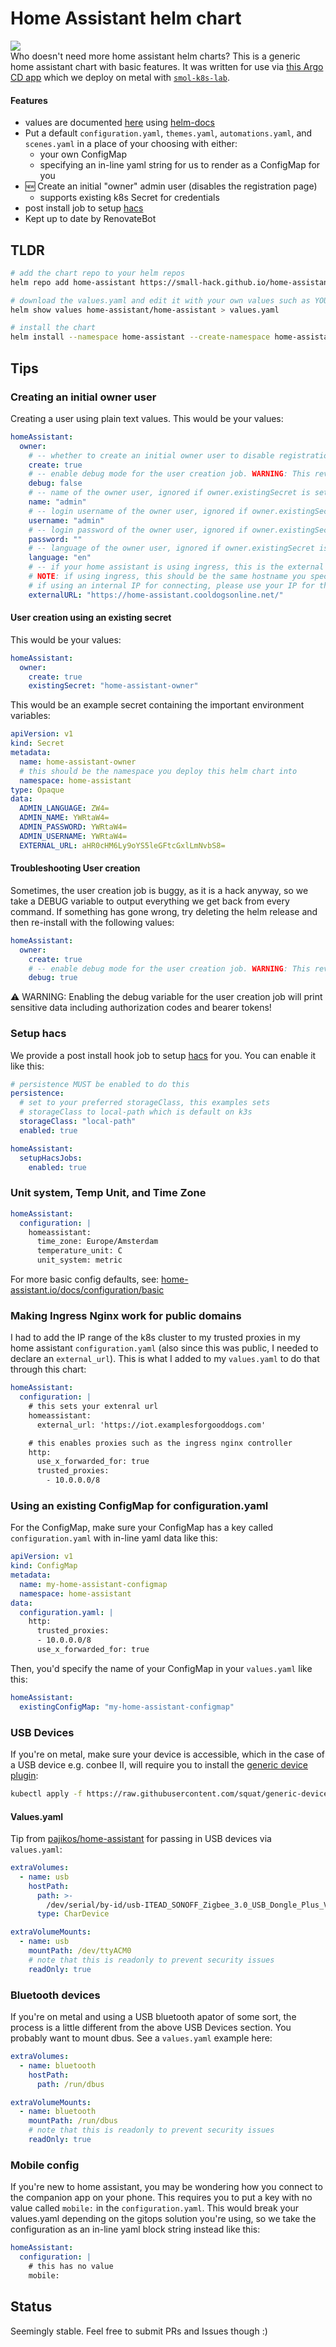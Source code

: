 # Home Assistant helm chart
<a href="https://github.com/small-hack/home-assistant-chart/releases"><img src="https://img.shields.io/github/v/release/small-hack/home-assistant-chart?style=plastic&labelColor=blue&color=green&logo=GitHub&logoColor=white"></a><br />
Who doesn't need more home assistant helm charts? This is a generic home assistant chart with basic features. It was written for use via [this Argo CD app](https://github.com/small-hack/argocd-apps/tree/main/home-assistant) which we deploy on metal with [`smol-k8s-lab`](https://github.com/small-hack/smol-k8s-lab).

#### Features

- values are documented [here](https://github.com/small-hack/home-assistant-chart/tree/main/charts/home-assistant#values) using [helm-docs](https://github.com/norwoodj/helm-docs)
- Put a default `configuration.yaml`, `themes.yaml`, `automations.yaml`, and `scenes.yaml` in a place of your choosing with either:
  - your own ConfigMap
  - specifying an in-line yaml string for us to render as a ConfigMap for you
- 🆕 Create an initial "owner" admin user (disables the registration page)
  - supports existing k8s Secret for credentials
- post install job to setup [hacs](https://hacs.xyz/)
- Kept up to date by RenovateBot

## TLDR

```bash
# add the chart repo to your helm repos
helm repo add home-assistant https://small-hack.github.io/home-assistant-chart

# download the values.yaml and edit it with your own values such as YOUR hostname
helm show values home-assistant/home-assistant > values.yaml

# install the chart
helm install --namespace home-assistant --create-namespace home-assistant/home-assistant --values values.yaml
```

## Tips

### Creating an initial owner user

Creating a user using plain text values. This would be your values:

```yaml
homeAssistant:
  owner:
    # -- whether to create an initial owner user to disable registration
    create: true
    # -- enable debug mode for the user creation job. WARNING: This reveals secret data
    debug: false
    # -- name of the owner user, ignored if owner.existingSecret is set
    name: "admin"
    # -- login username of the owner user, ignored if owner.existingSecret is set
    username: "admin"
    # -- login password of the owner user, ignored if owner.existingSecret is set
    password: ""
    # -- language of the owner user, ignored if owner.existingSecret is set
    language: "en"
    # -- if your home assistant is using ingress, this is the external url you connect to
    # NOTE: if using ingress, this should be the same hostname you specified for that
    # if using an internal IP for connecting, please use your IP for the url, like https://192.168.42.42/
    externalURL: "https://home-assistant.cooldogsonline.net/"
```

#### User creation using an existing secret

This would be your values:

```yaml
homeAssistant:
  owner:
    create: true
    existingSecret: "home-assistant-owner"
```

This would be an example secret containing the important environment variables:

```yaml
apiVersion: v1
kind: Secret
metadata:
  name: home-assistant-owner
  # this should be the namespace you deploy this helm chart into
  namespace: home-assistant
type: Opaque
data:
  ADMIN_LANGUAGE: ZW4=
  ADMIN_NAME: YWRtaW4=
  ADMIN_PASSWORD: YWRtaW4=
  ADMIN_USERNAME: YWRtaW4=
  EXTERNAL_URL: aHR0cHM6Ly9oYS5leGFtcGxlLmNvbS8=
```

#### Troubleshooting User creation

Sometimes, the user creation job is buggy, as it is a hack anyway, so we take a DEBUG variable to output everything we get back from every command. If something has gone wrong, try deleting the helm release and then re-install with the following values:

```yaml
homeAssistant:
  owner:
    create: true
    # -- enable debug mode for the user creation job. WARNING: This reveals secret data
    debug: true
```

⚠️ WARNING: Enabling the debug variable for the user creation job will print sensitive data including authorization codes and bearer tokens!

### Setup hacs

We provide a post install hook job to setup [hacs](https://hacs.xyz/) for you. You can enable it like this:

```yaml
# persistence MUST be enabled to do this
persistence:
  # set to your preferred storageClass, this examples sets
  # storageClass to local-path which is default on k3s
  storageClass: "local-path"
  enabled: true

homeAssistant:
  setupHacsJobs:
    enabled: true
```

### Unit system, Temp Unit, and Time Zone

```yaml
homeAssistant:
  configuration: |
    homeassistant:
      time_zone: Europe/Amsterdam
      temperature_unit: C
      unit_system: metric
```

For more basic config defaults, see: [home-assistant.io/docs/configuration/basic](https://www.home-assistant.io/docs/configuration/basic/)

### Making Ingress Nginx work for public domains

I had to add the IP range of the k8s cluster to my trusted proxies in my home assistant `configuration.yaml` (also since this was public, I needed to declare an `external_url`).
This is what I added to my `values.yaml` to do that through this chart:

```yaml
homeAssistant:
  configuration: |
    # this sets your extenral url
    homeassistant:
      external_url: 'https://iot.examplesforgooddogs.com'

    # this enables proxies such as the ingress nginx controller
    http:
      use_x_forwarded_for: true
      trusted_proxies:
        - 10.0.0.0/8
```


### Using an existing ConfigMap for configuration.yaml

For the ConfigMap, make sure your ConfigMap has a key called `configuration.yaml` with in-line yaml data like this:

```yaml
apiVersion: v1
kind: ConfigMap
metadata:
  name: my-home-assistant-configmap
  namespace: home-assistant
data:
  configuration.yaml: |
    http:
      trusted_proxies:
      - 10.0.0.0/8
      use_x_forwarded_for: true
```

Then, you'd specify the name of your ConfigMap in your `values.yaml` like this:

```yaml
homeAssistant:
  existingConfigMap: "my-home-assistant-configmap"
```


### USB Devices

If you're on metal, make sure your device is accessible, which in the case of a USB device e.g. conbee II, will require you to install the [generic device plugin](https://github.com/squat/generic-device-plugin):

```bash
kubectl apply -f https://raw.githubusercontent.com/squat/generic-device-plugin/main/manifests/generic-device-plugin.yaml
```

#### Values.yaml

Tip from [pajikos/home-assistant](https://github.com/pajikos/home-assistant) for passing in USB devices via `values.yaml`:

```yaml
extraVolumes:
  - name: usb
    hostPath:
      path: >-
        /dev/serial/by-id/usb-ITEAD_SONOFF_Zigbee_3.0_USB_Dongle_Plus_V2_20230509111242-if00
      type: CharDevice

extraVolumeMounts:
  - name: usb
    mountPath: /dev/ttyACM0
    # note that this is readonly to prevent security issues
    readOnly: true
```

### Bluetooth devices

If you're on metal and using a USB bluetooth apator of some sort, the process is a little different from the above USB Devices section. You probably want to mount dbus. See a `values.yaml` example here:

```yaml
extraVolumes:
  - name: bluetooth
    hostPath:
      path: /run/dbus

extraVolumeMounts:
  - name: bluetooth
    mountPath: /run/dbus
    # note that this is readonly to prevent security issues
    readOnly: true
```

### Mobile config

If you're new to home assistant, you may be wondering how you connect to the companion app on your phone. This requires you to put a key with no value called `mobile:` in the `configuration.yaml`. This would break your values.yaml depending on the gitops solution you're using, so we take the configuration as an in-line yaml block string instead like this:

```yaml
homeAssistant:
  configuration: |
    # this has no value
    mobile:
```

## Status
Seemingly stable. Feel free to submit PRs and Issues though :)
